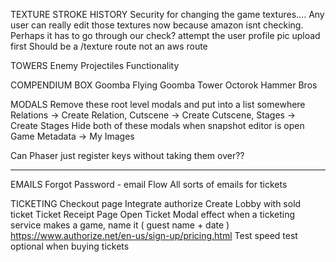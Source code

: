 TEXTURE STROKE HISTORY
  Security for changing the game textures.... Any user can really edit those textures now because amazon isnt checking. Perhaps it has to go through our check?
  attempt the user profile pic upload first
  Should be a /texture route not an aws route
  
TOWERS
  Enemy Projectiles Functionality

COMPENDIUM BOX
  Goomba
  Flying Goomba
  Tower
  Octorok
  Hammer Bros

MODALS
  Remove these root level modals and put into a list somewhere
    Relations -> Create Relation,
    Cutscene -> Create Cutscene, 
    Stages -> Create Stages
  Hide both of these modals when snapshot editor is open
    Game Metadata -> My Images

Can Phaser just register keys without taking them over??

----

EMAILS
  Forgot Password - email Flow
  All sorts of emails for tickets

TICKETING
  Checkout page
    Integrate authorize
    Create Lobby with sold ticket
  Ticket Receipt Page
  Open Ticket Modal effect
  when a ticketing service makes a game, name it ( guest name + date )
  https://www.authorize.net/en-us/sign-up/pricing.html
  Test speed test optional when buying tickets 


